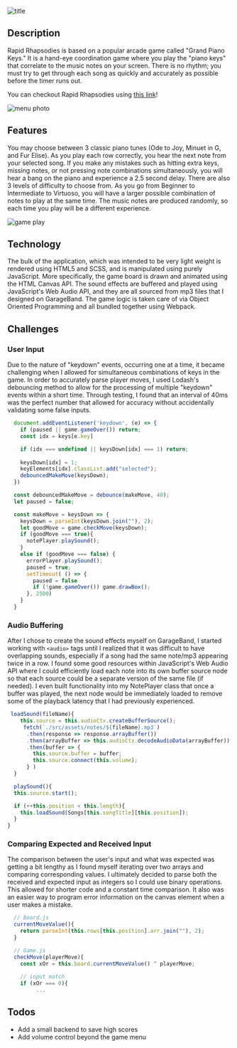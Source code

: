 ![title](../visuals/title.png?raw=true)

## Description
Rapid Rhapsodies is based on a popular arcade game called "Grand Piano Keys." It is a hand-eye coordination game where you play the "piano keys" that correlate to the music notes on your screen. There is no rhythm; you must try to get through each song as quickly and accurately as possible before the timer runs out.

You can checkout Rapid Rhapsodies using [this link](https://jared-greenberg.github.io/rapid_rhapsodies)!  

![menu photo](../visuals/menu_photo.png?raw=true)

## Features
You may choose between 3 classic piano tunes (Ode to Joy, Minuet in G, and Fur Elise). As you play each row correctly, you hear the next note from your selected song. If you make any mistakes such as hitting extra keys, missing notes, or not pressing note combinations simultaneously, you will hear a bang on the piano and experience a 2.5 second delay. There are also 3 levels of difficulty to choose from. As you go from Beginner to Intermediate to Virtuoso, you will have a larger possible combination of notes to play at the same time. The music notes are produced randomly, so each time you play will be a different experience.

![game play](../visuals/game_play.png?raw=true)

## Technology
The bulk of the application, which was intended to be very light weight is rendered using HTML5 and SCSS, and is manipulated using purely JavaScript. More specifically, the game board is drawn and animated using the HTML Canvas API. The sound effects are buffered and played using JavaScript's Web Audio API, and they are all sourced from mp3 files that I designed on GarageBand. The game logic is taken care of via Object Oriented Programming and all bundled together using Webpack.

## Challenges
### User Input
Due to the nature of "keydown" events, occurring one at a time, it became challenging when I allowed for simultaneous combinations of keys in the game. In order to accurately parse player moves, I used Lodash's debouncing method to allow for the processing of multiple "keydown" events within a short time. Through testing, I found that an interval of 40ms was the perfect number that allowed for accuracy without accidentally validating some false inputs.
```js
  document.addEventListener('keydown', (e) => {
    if (paused || game.gameOver()) return;
    const idx = keys[e.key]

    if (idx === undefined || keysDown[idx] === 1) return;
    
    keysDown[idx] = 1;
    keyElements[idx].classList.add("selected");
    debouncedMakeMove(keysDown);
  })

  const debouncedMakeMove = debounce(makeMove, 40);
  let paused = false;

  const makeMove = keysDown => {
    keysDown = parseInt(keysDown.join(""), 2);
    let goodMove = game.checkMove(keysDown);
    if (goodMove === true){
      notePlayer.playSound(); 
    }
    else if (goodMove === false) {
      errorPlayer.playSound();
      paused = true;
      setTimeout( () => {
        paused = false
        if (!game.gameOver()) game.drawBox();
      }, 2500)
    }
  }
```

### Audio Buffering
After I chose to create the sound effects myself on GarageBand, I started working with `<audio>` tags until I realized that it was difficult to have overlapping sounds, especially if a song had the same note/mp3 appearing twice in a row. I found some good resources within JavaScript's Web Audio API where I could efficiently load each note into its own buffer source node so that each source could be a separate version of the same file (if needed). I even built functionality into my NotePlayer class that once a buffer was played, the next node would be immediately loaded to remove some of the playback latency that I had previously experienced.

```js
 loadSound(fileName){
    this.source = this.audioCtx.createBufferSource();
     fetch(`./src/assets/notes/${fileName}.mp3`)
      .then(response => response.arrayBuffer())
      .then(arrayBuffer => this.audioCtx.decodeAudioData(arrayBuffer))
      .then(buffer => {
        this.source.buffer = buffer;
        this.source.connect(this.volume);
      } )
  }

  playSound(){
  this.source.start();

  if (++this.position < this.length){
    this.loadSound(Songs[this.songTitle][this.position]);
  }
}
```

### Comparing Expected and Received Input
The comparison between the user's input and what was expected was getting a bit lengthy as I found myself iterating over two arrays and comparing corresponding values. I ultimately decided to parse both the received and expected input as integers so I could use binary operations. This allowed for shorter code and a constant time comparison. It also was an easier way to program error information on the canvas element when a user makes a mistake.

```js
  // Board.js
  currentMoveValue(){
    return parseInt(this.rows[this.position].arr.join(""), 2);
  }  

  // Game.js
  checkMove(playerMove){
    const xOr = this.board.currentMoveValue() ^ playerMove;
    
    // input match
    if (xOr === 0){
         ...
```


## Todos
- Add a small backend to save high scores
- Add volume control beyond the game menu

